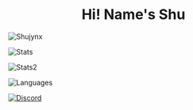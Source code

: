 <h1 align="center">Hi! Name's Shu</h1>
<p> <img src="https://komarev.com/ghpvc/?username=shujynx&label=Profile%20views&color=ff2424&style=flat" alt="Shujynx" /> </p>
<p> <img alt="Stats" src="https://github-readme-stats.vercel.app/api?username=Shujynx&count_private=true&show_icons=true&show_icons=true&theme=dracula" /> </p>
<p> <img alt="Stats2" src="https://github-readme-streak-stats.herokuapp.com/?user=Shujynx&theme=dracula" /> </p>
<p> <img alt="Languages" src="https://github-readme-stats.vercel.app/api/top-langs/?username=Shujynx&layout=compact&langs_count=10&show_icons=true&theme=dracula" /> </p>
<a href="https://discord.com/users/372345796726882305"><img src="https://lanyard.cnrad.dev/api/372345796726882305?borderRadius=20px&bg=00000000" alt="Discord" /></a>


<!--
**shujynx/shujynx** is a ✨ _special_ ✨ repository because its `README.md` (this file) appears on your GitHub profile.
Here are some ideas to get you started:
- 🔭 I’m currently working on ...
- 🌱 I’m currently learning ...
- 👯 I’m looking to collaborate on ...
- 🤔 I’m looking for help with ...
- 💬 Ask me about ...
- 📫 How to reach me: ...
- 😄 Pronouns: ...
- ⚡ Fun fact: ...
-->

